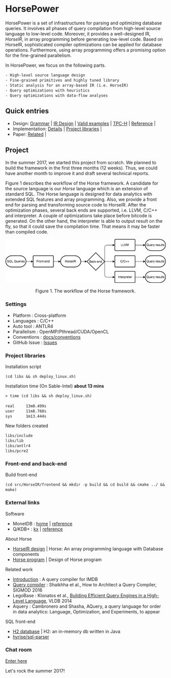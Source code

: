 # HorsePower

HorsePower is a set of infrastructures for parsing and optimizing database
queries.  It involves all phases of query compilation from high-level source
language to low-level code.  Moreover, it provides a well-designed IR,
*HorseIR*, in array programming before generating low-level code.  Based on
HorseIR, sophisticated compiler optimizations can be applied for database
operations.  Furthermore, using array programming offers a promising option for
the fine-grained parallelism.

In HorsePower, we focus on the following parts.

    - High-level source language design
    - Fine-grained primitives and highly tuned library
    - Static analysis for an array-based IR (i.e. HorseIR)
    - Query optimizations with heuristics
    - Query optimizations with data-flow analyses

## Quick entries

- Design:
    [Grammar](src/HorseIR/frontend/grammar/HorseIR.g4)
    | [IR Design](docs/mkdocs/docs/horseir/)
    | [Valid examples](src/HorseIR/tests/valid)
    | [TPC-H](docs/tpch)
    | [Reference](docs/mkdocs/docs)
    |
- Implementation: 
    [Details](docs/implementation)
    | [Project libraries](libs/)
    |
- Paper:
    [Related](docs/study)
    |


## Project

In the summer 2017, we started this project from scratch.  We planned to build
the framework in the first three months (12 weeks). Thus, we could have another
month to improve it and draft several technical reports.

Figure 1 describes the workflow of the Horse framework.  A candidate for the
source language is our *Horse* language which is an extension of standard SQL.
The Horse language is designed for data analytics with extended SQL features
and array programming.  Also, we provide a front end for parsing and
transforming source code to HorseIR.  After the optimization phases, several
back ends are supported, i.e. LLVM, C/C++ and interpreter.  A couple of
optimizations take place before bitcode is generated.  On the other hand, the
interpreter is able to output result on the fly, so that it could save the
compilation time.  That means it may be faster than compiled code.

<p align="center"><img src="docs/figures/horse-flow.png" /></p>
<p align="center">Figure 1. The workflow of the Horse framework.</p>

<!--
Figure 2 introduces the design of three levels of IRs.  The workflow dependence
of IRs consists of an acyclic graph.  The workflow is described as follows.

1. Source code is converted to medium-level IR (MIR, 3-address code);
2. MIR has two options, either to Low-level IR (LIR) or to High-level IR (HIR);
3. HIR is designed for optimizations with high-level perspectives;
4. LIR is close to target code which usually is relatively low-level;
5. In each level, IR code is optimized with different optimizations.

<p align="center"><img src="docs/figures/horse-ir.png" /></p>
<p align="center">Figure 2. The design of 3 IRs.</p>

-->

### Settings

- Platform       : Cross-platform
- Languages      : C/C++
- Auto tool      : ANTLR4
- Parallelism    : OpenMP/Pthread/CUDA/OpenCL
- Conventions    : [docs/conventions](docs/conventions)
- GitHub Issue   : [Issues](https://github.com/Sable/HorsePower/issues)

### Project libraries

Installation script

    (cd libs && sh deploy_linux.sh)

Installation time (On Sable-Intel)  **about 13 mins**

    > time (cd libs && sh deploy_linux.sh)
    
    real     13m0.499s
    user     11m8.760s
    sys      1m13.444s

New folders created

    libs/include
    libs/lib
    libs/antlr4
    libs/pcre2

### Front-end and back-end

Build front-end

    (cd src/HorseIR/frontend && mkdir -p build && cd build && cmake ../ && make)

### External links

Software

- MonetDB : [home](https://www.monetdb.org/Home) | [reference](https://www.monetdb.org/Documentation/SQLreference)
- Q/KDB+  : [kx](kx.com) | [reference](code.kx.com)

About Horse

- [HorseIR design](http://www.sable.mcgill.ca/~hanfeng.c/f17/horse_spec/) | Horse: An array programming language with Database components
- [Horse program](http://www.sable.mcgill.ca/~hanfeng.c/f17/horseir/) | Design of Horse program

Related work

- [Introduction](http://www.sable.mcgill.ca/~hanfeng.c/f17/talk2/slide.html) : A query compiler for IMDB
- [Query compiler](http://www.sable.mcgill.ca/~hanfeng.c/f17/qcompiler/) : Shaikhha et al., How to Architect a Query Compiler, SIGMOD 2016
- LegoBase : Klonatos et al., [Building Efficient Query Engines in a High-Level Language](http://dl.acm.org/citation.cfm?id=2732959), VLDB 2014
- Aquery   : Cambronero and Shasha, AQuery, a query language for order in data analytics: Language, Optimization, and Experiments, to appear

SQL front-end

- [H2 database](http://www.h2database.com/html/grammar.html) | H2: an in-memory db written in Java
- [hyrise/sql-parser](https://github.com/hyrise/sql-parser)

### Chat room

[Enter here](https://gitter.im/Sable/HorsePower)

Let's rock the summer 2017!
